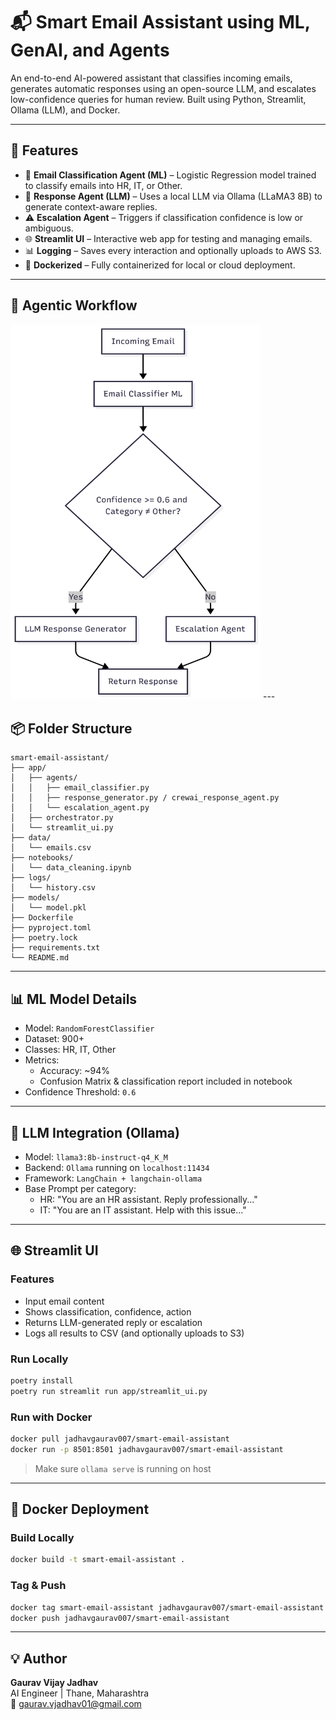 # 📬 Smart Email Assistant using ML, GenAI, and Agents

An end-to-end AI-powered assistant that classifies incoming emails, generates automatic responses using an open-source LLM, and escalates low-confidence queries for human review. Built using Python, Streamlit, Ollama (LLM), and Docker.

---

## 🚀 Features

- 📂 **Email Classification Agent (ML)** – Logistic Regression model trained to classify emails into HR, IT, or Other.
- 🤖 **Response Agent (LLM)** – Uses a local LLM via Ollama (LLaMA3 8B) to generate context-aware replies.
- ⚠️ **Escalation Agent** – Triggers if classification confidence is low or ambiguous.
- 🌐 **Streamlit UI** – Interactive web app for testing and managing emails.
- 📊 **Logging** – Saves every interaction and optionally uploads to AWS S3.
- 🐳 **Dockerized** – Fully containerized for local or cloud deployment.

---


## 🧠 Agentic Workflow

<img src="data/agent_workflow.png" alt="Agentic Workflow" width="400" height="600"/>
---

## 📦 Folder Structure

```
smart-email-assistant/
├── app/
│   ├── agents/
│   │   ├── email_classifier.py
│   │   ├── response_generator.py / crewai_response_agent.py
│   │   └── escalation_agent.py
│   ├── orchestrator.py
│   └── streamlit_ui.py
├── data/
│   └── emails.csv
├── notebooks/
│   └── data_cleaning.ipynb
├── logs/
│   └── history.csv
├── models/
│   └── model.pkl
├── Dockerfile
├── pyproject.toml
├── poetry.lock
├── requirements.txt
└── README.md
```

---

## 📊 ML Model Details

- Model: `RandomForestClassifier`
- Dataset: 900+
- Classes: HR, IT, Other
- Metrics:
  - Accuracy: ~94%
  - Confusion Matrix & classification report included in notebook
- Confidence Threshold: `0.6`

---

## 🤖 LLM Integration (Ollama)

- Model: `llama3:8b-instruct-q4_K_M`
- Backend: `Ollama` running on `localhost:11434`
- Framework: `LangChain + langchain-ollama`
- Base Prompt per category:
  - HR: "You are an HR assistant. Reply professionally..."
  - IT: "You are an IT assistant. Help with this issue..."

---

## 🌐 Streamlit UI

### Features
- Input email content
- Shows classification, confidence, action
- Returns LLM-generated reply or escalation
- Logs all results to CSV (and optionally uploads to S3)

### Run Locally
```bash
poetry install
poetry run streamlit run app/streamlit_ui.py
```

### Run with Docker
```bash
docker pull jadhavgaurav007/smart-email-assistant
docker run -p 8501:8501 jadhavgaurav007/smart-email-assistant
```
> Make sure `ollama serve` is running on host

---

## 🐳 Docker Deployment

### Build Locally
```bash
docker build -t smart-email-assistant .
```

### Tag & Push
```bash
docker tag smart-email-assistant jadhavgaurav007/smart-email-assistant
docker push jadhavgaurav007/smart-email-assistant
```

---

## 💡 Author
**Gaurav Vijay Jadhav**  
AI Engineer | Thane, Maharashtra  
📧 gaurav.vjadhav01@gmail.com
